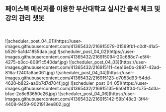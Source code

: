 ## 페이스북 메신저를 이용한 부산대학교 실시간 출석 체크 및 강의 관리 챗봇
</br>
</br>
![scheduler_post_04_01](https://user-images.githubusercontent.com/41365432/216915079-01569fb1-c0df-41a5-b526-5a1d41855dab.jpg)
![scheduler_post_04_02](https://user-images.githubusercontent.com/41365432/216915094-20c688c7-e5f4-4275-b3cc-808f1c540daf.jpg)
![scheduler_post_04_03](https://user-images.githubusercontent.com/41365432/216915111-4ea16e0b-2897-42ad-816a-f2401a8ae061.jpg)
![scheduler_post_04_04](https://user-images.githubusercontent.com/41365432/216915123-d7053d93-54dd-4620-b822-aa0b7d7d704f.jpg)
![scheduler_post_04_05](https://user-images.githubusercontent.com/41365432/216915135-9a04ff34-fc75-4d3a-bfae-2e8e83650c26.jpg)
![scheduler_post_04_06](https://user-images.githubusercontent.com/41365432/216915142-59b148c3-3f44-4408-9459-9021913ee802.jpg)

